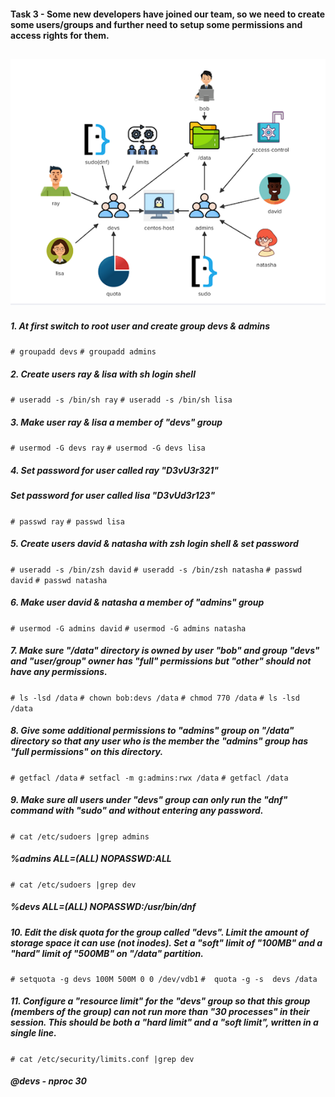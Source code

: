 #### Task 3 - Some new developers have joined our team, so we need to create some users/groups and further need to setup some permissions and access rights for them.
![Permissions](/images/task3.png "Permissions")
---
##### 1. At first  switch to root user and create group devs & admins
`# groupadd devs`
`# groupadd admins`

##### 2. Create users ray & lisa  with sh login shell 
`# useradd -s /bin/sh ray`
`# useradd -s /bin/sh lisa`

##### 3. Make user  ray & lisa a member of  "devs" group
`# usermod -G devs ray`
`# usermod -G devs lisa`

##### 4. Set password for user called ray "D3vU3r321"
##### Set password for user called lisa "D3vUd3r123" 
`# passwd ray`
`# passwd lisa`

##### 5. Create users david & natasha with zsh login shell & set password
`# useradd -s /bin/zsh david`
`# useradd -s /bin/zsh natasha`
`# passwd david`
`# passwd natasha`

##### 6. Make user  david  & natasha a member of  "admins" group
`# usermod -G admins david`
`# usermod -G admins natasha`

##### 7. Make sure "/data" directory is owned by user "bob" and group "devs" and "user/group" owner has "full" permissions but "other" should not have any permissions.
`# ls -lsd /data`
`# chown bob:devs /data`
`# chmod 770 /data`
`# ls -lsd /data`

##### 8.  Give some additional permissions to "admins" group on "/data" directory so that any user who is the member the "admins" group has "full permissions" on this directory.
`# getfacl /data`
`# setfacl -m g:admins:rwx /data`
`# getfacl /data`

##### 9. Make sure all users under "devs" group can only run the "dnf" command with "sudo" and without entering any password.
`# cat /etc/sudoers |grep admins`
##### %admins ALL=(ALL) NOPASSWD:ALL
`# cat /etc/sudoers |grep dev`
##### %devs ALL=(ALL) NOPASSWD:/usr/bin/dnf

##### 10. Edit the disk quota for the group called "devs". Limit the amount of storage space it can use (not inodes). Set a "soft" limit of "100MB" and a "hard" limit of "500MB" on "/data" partition.
`# setquota -g devs 100M 500M 0 0 /dev/vdb1`
`#  quota -g -s  devs /data`

##### 11. Configure a "resource limit" for the "devs" group so that this group (members of the group) can not run more than "30 processes" in their session. This should be both a "hard limit" and a "soft limit", written in a single line.
`# cat /etc/security/limits.conf |grep dev`
##### @devs            -       nproc           30